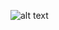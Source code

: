 ![alt text]([url=https://www.hizliresim.com/5gv8fh7][img]https://i.hizliresim.com/5gv8fh7.png[/img][/url])
